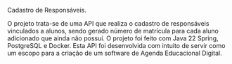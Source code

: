 Cadastro de Responsáveis.

O projeto trata-se de uma API que realiza o cadastro de responsáveis vinculados a alunos, sendo gerado número de matrícula para cada aluno adicionado que ainda não possuí.
O projeto foi feito com Java 22 Spring, PostgreSQL e Docker.
Esta API foi desenvolvida com intuito de servir como um escopo para a criação de um software de Agenda Educacional Digital.

